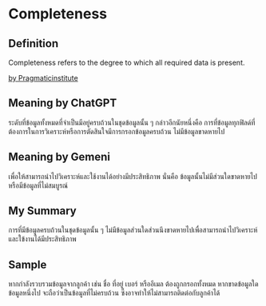 # Completeness
## Definition
Completeness refers to the degree to which all required data is present.

[by Pragmaticinstitute](https://www.pragmaticinstitute.com/resources/articles/data/6-dimensions-to-measure-data-quality-in-your-company/)
## Meaning by ChatGPT
ระดับที่ข้อมูลทั้งหมดที่จำเป็นมีอยู่ครบถ้วนในชุดข้อมูลนั้น ๆ กล่าวอีกนัยหนึ่งคือ การที่ข้อมูลทุกฟิลด์ที่ต้องการในการวิเคราะห์หรือการตัดสินใจมีการกรอกข้อมูลครบถ้วน ไม่มีข้อมูลขาดหายไป
## Meaning by Gemeni
เพื่อให้สามารถนำไปวิเคราะห์และใช้งานได้อย่างมีประสิทธิภาพ นั่นคือ ข้อมูลนั้นไม่มีส่วนใดขาดหายไป หรือมีข้อมูลที่ไม่สมบูรณ์
## My Summary
การที่มีข้อมูลครบถ้วนในชุดข้อมูลนั้น ๆ ไม่มีข้อมูลส่วนใดส่วนนึงขาดหายไปเพื่อสามารถนำไปวิเคราะห์และใข้งานได้มีประสิทธิภาพ
## Sample
หากกำลังรวบรวมข้อมูลจากลูกค้า เช่น ชื่อ ที่อยู่ เบอร์ หรืออีเมล ต้องถูกกรอกทั้งหมด หากขาดข้อมูลใดข้อมูลหนึ่งไป จะถือว่าเป็นข้อมูลที่ไม่ครบถ้วน ซึ่งอาจทำให้ไม่สามารถติดต่อกับลูกค้าได้
